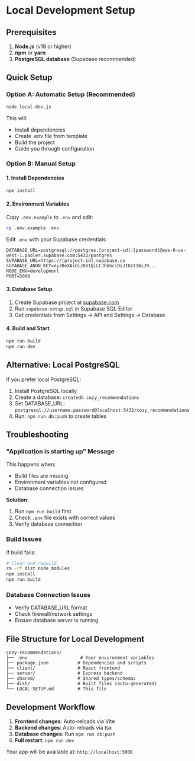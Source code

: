 # Local Development Setup

## Prerequisites

1. **Node.js** (v18 or higher)
2. **npm** or **yarn**
3. **PostgreSQL database** (Supabase recommended)

## Quick Setup

### Option A: Automatic Setup (Recommended)
```bash
node local-dev.js
```
This will:
- Install dependencies
- Create .env file from template  
- Build the project
- Guide you through configuration

### Option B: Manual Setup

#### 1. Install Dependencies
```bash
npm install
```

#### 2. Environment Variables
Copy `.env.example` to `.env` and edit:
```bash
cp .env.example .env
```

Edit `.env` with your Supabase credentials:
```env
DATABASE_URL=postgresql://postgres.[project-id]:[password]@aws-0-us-west-1.pooler.supabase.com:5432/postgres
SUPABASE_URL=https://[project-id].supabase.co
SUPABASE_ANON_KEY=eyJ0eXAiOiJKV1QiLCJhbGciOiJIUzI1NiJ9...
NODE_ENV=development
PORT=5000
```

#### 3. Database Setup
1. Create Supabase project at [supabase.com](https://supabase.com)
2. Run `supabase-setup.sql` in Supabase SQL Editor
3. Get credentials from Settings → API and Settings → Database

#### 4. Build and Start
```bash
npm run build
npm run dev
```

## Alternative: Local PostgreSQL

If you prefer local PostgreSQL:

1. Install PostgreSQL locally
2. Create a database: `createdb cozy_recommendations`
3. Set DATABASE_URL: `postgresql://username:password@localhost:5432/cozy_recommendations`
4. Run: `npm run db:push` to create tables

## Troubleshooting

### "Application is starting up" Message
This happens when:
- Build files are missing
- Environment variables not configured
- Database connection issues

**Solution:**
1. Run `npm run build` first
2. Check `.env` file exists with correct values
3. Verify database connection

### Build Issues
If build fails:
```bash
# Clean and rebuild
rm -rf dist node_modules
npm install
npm run build
```

### Database Connection Issues
- Verify DATABASE_URL format
- Check firewall/network settings
- Ensure database server is running

## File Structure for Local Development

```
cozy-recommendations/
├── .env                    # Your environment variables
├── package.json           # Dependencies and scripts
├── client/                # React frontend
├── server/                # Express backend
├── shared/                # Shared types/schemas
├── dist/                  # Built files (auto-generated)
└── LOCAL-SETUP.md         # This file
```

## Development Workflow

1. **Frontend changes**: Auto-reloads via Vite
2. **Backend changes**: Auto-reloads via tsx
3. **Database changes**: Run `npm run db:push`
4. **Full restart**: `npm run dev`

Your app will be available at: `http://localhost:5000`